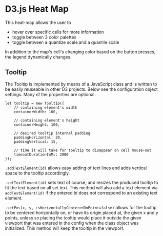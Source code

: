 # D3.js Heat Map

This heat-map allows the user to
* hover over specific cells for more information
* toggle between 3 color palettes
* toggle between a quantize scale and a quantile scale

In addition to the map's cell's changing color based on the button presses,
 the legend dynamically changes.

## Tooltip

The Tooltip is implemented by means of a JavaScript class and is written to be
easily reuseable in other D3 projects. Below see the configuration object 
settings. Many of the properties are optional.


```
let tooltip = new Tooltip({
    // containing element's width
    containerWidth: 100,

    // containing element's height
    containerHeight: 100,

    // desired tooltip internal padding
    paddingHorizontal: 20,
    paddingVertical: 15,

    // time it will take for tooltip to disappear on cell mouse-out
    timeoutDurationInMs: 2000
});
```



``.addTextElement(id)`` allows easy adding of text lines and adds vertical space to the 
tooltip accordingly.

``.setTextElement(id)`` sets text of course, and resizes the produced tooltip to fit the text
based on all set text. This method will also add a text element via ``addTextElement(id)``
if the entered id does not correspond to an existing text element.

``.setPos(x, y, isHorizontallyCenteredOnPoint=false)`` allows for the tooltip
to be centered horizontally on, or have its origin placed at, the given x and y points, unless
so placing the tooltip would place it outside the given viewport that was entered
in the config when the class object was initialized. This method will keep the
tooltip in the viewport.